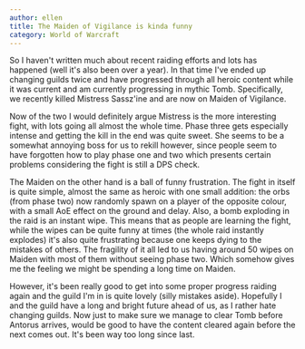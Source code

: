 ```yaml
---
author: ellen
title: The Maiden of Vigilance is kinda funny
category: World of Warcraft
---
```


So I haven't written much about recent raiding efforts and lots has happened (well it's also been over a year). In that time I've ended up changing guilds twice and have progressed through all heroic content while it was current and am currently progressing in mythic Tomb. Specifically, we recently killed Mistress Sassz'ine and are now on Maiden of Vigilance.

Now of the two I would definitely argue Mistress is the more interesting fight, with lots going all almost the whole time. Phase three gets especially intense and getting the kill in the end was quite sweet. She seems to be a somewhat annoying boss for us to rekill however, since people seem to have forgotten how to play phase one and two which presents certain problems considering the fight is still a DPS check.

The Maiden on the other hand is a ball of funny frustration. The fight in itself is quite simple, almost the same as heroic with one small addition: the orbs (from phase two) now randomly spawn on a player of the opposite colour, with a small AoE effect on the ground and delay. Also, a bomb exploding in the raid is an instant wipe. This means that as people are learning the fight, while the wipes can be quite funny at times (the whole raid instantly explodes) it's also quite frustrating because one keeps dying to the mistakes of others. The fragility of it all led to us having around 50 wipes on Maiden with most of them without seeing phase two. Which somehow gives me the feeling we might be spending a long time on Maiden.

However, it's been really good to get into some proper progress raiding again and the guild I'm in is quite lovely (silly mistakes aside). Hopefully I and the guild have a long and bright future ahead of us, as I rather hate changing guilds. Now just to make sure we manage to clear Tomb before Antorus arrives, would be good to have the content cleared again before the next comes out. It's been way too long since last.